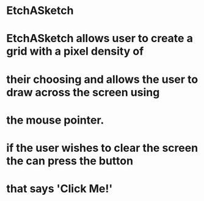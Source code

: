 # EtchASketch
# EtchASketch allows user to create a grid with a pixel density of
# their choosing and allows the user to draw across the screen using
# the mouse pointer.
# if the user wishes to clear the screen the can press the button
# that says 'Click Me!'